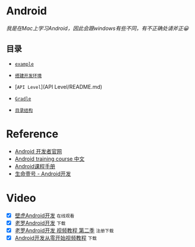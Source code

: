 # Android

_我是在Mac上学习Android，因此会跟windows有些不同，有不正确处请斧正😀_

## 目录

- [`example`](example/README.md)

- [`搭建开发环境`](搭建开发环境/README.md)
- [`API Level`](API Level/README.md)
- [`Gradle`](Gradle/README.md)
- [`目录结构`](目录结构/README.md)

# Reference
- [Android 开发者官网](https://developer.android.com/index.html)
- [Android training course 中文](https://github.com/kesenhoo/android-training-course-in-chinese)
- [Android课程手册](https://www.gitbook.com/book/mobile100/android/details)
- [生命壹号 - Android开发](http://www.cnblogs.com/smyhvae/category/587732.html)

# Video
- [x] [壁虎Android开发](http://www.51zxw.net/list.aspx?cid=445) `在线观看`
- [x] [老罗Android开发](http://www.xuexi111.com/jiaocheng/shipin/32886.html) `下载`
- [x] [老罗Android开发 视频教程 第二季](http://luo.apkbus.com/) `注册下载`
- [x] [Android开发从零开始视频教程](http://www.xuexi111.com/jiaocheng/shipin/26275.html) `下载`
